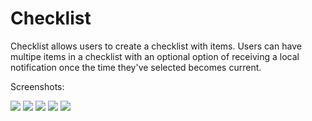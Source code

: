 <h1>Checklist</h1>  
<p>Checklist allows users to create a checklist with items. Users can have multipe items in a checklist with an optional option of receiving a local notification once the time they've selected becomes current. </p>

<p>Screenshots:</p>
<img src="http://imgur.com/3tiVGBN.jpg" />
<img src="http://imgur.com/ULUZEIQ.jpg" />
<img src="http://imgur.com/qdpbSdH.jpg" />
<img src="http://imgur.com/mOZnE8Y.jpg" />
<img src="http://imgur.com/AQwuh0F.jpg" />
